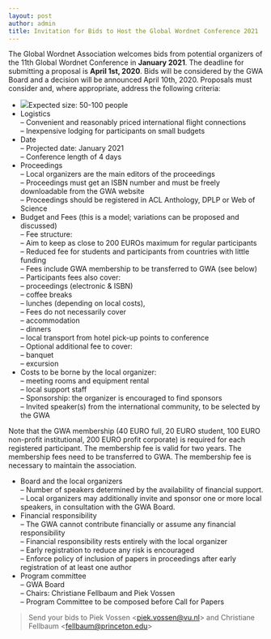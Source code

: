 ```yaml
---
layout: post
author: admin
title: Invitation for Bids to Host the Global Wordnet Conference 2021
---
```


The Global Wordnet Association welcomes bids from potential organizers
of the 11th Global Wordnet Conference in **January 2021**. The deadline
for submitting a proposal is **April 1st, 2020**. Bids will be
considered by the GWA Board and a decision will be announced April 10th,
2020. Proposals must consider and, where appropriate, address the
following criteria:

-   [![](http://globalwordnet.org/wp-content/uploads/2020/02/images.png)](http://globalwordnet.org/wp-content/uploads/2020/02/images.png)Expected
    size: 50-100 people
-   Logistics  
    – Convenient and reasonably priced international flight
    connections  
    – Inexpensive lodging for participants on small budgets
-   Date  
    – Projected date: January 2021  
    – Conference length of 4 days
-   Proceedings  
    – Local organizers are the main editors of the proceedings  
    – Proceedings must get an ISBN number and must be freely
    downloadable from the GWA website  
    – Proceedings should be registered in ACL Anthology, DPLP or Web of
    Science
-   Budget and Fees (this is a model; variations can be proposed and
    discussed)  
    – Fee structure:  
    – Aim to keep as close to 200 EUROs maximum for regular
    participants  
    – Reduced fee for students and participants from countries with
    little funding  
    – Fees include GWA membership to be transferred to GWA (see below)  
    – Participants fees also cover:  
    – proceedings (electronic & ISBN)  
    – coffee breaks  
    – lunches (depending on local costs),  
    – Fees do not necessarily cover  
    – accommodation  
    – dinners  
    – local transport from hotel pick-up points to conference  
    – Optional additional fee to cover:  
    – banquet  
    – excursion
-   Costs to be borne by the local organizer:  
    – meeting rooms and equipment rental  
    – local support staff  
    – Sponsorship: the organizer is encouraged to find sponsors  
    – Invited speaker(s) from the international community, to be
    selected by the GWA

Note that the GWA membership (40 EURO full, 20 EURO student, 100 EURO
non-profit institutional, 200 EURO profit corporate) is required for
each registered participant. The membership fee is valid for two years.
The membership fees need to be transferred to GWA. The membership fee is
necessary to maintain the association.

-   Board and the local organizers  
    – Number of speakers determined by the availability of financial
    support.  
    – Local organizers may additionally invite and sponsor one or more
    local speakers, in consultation with the GWA Board.
-   Financial responsibility  
    – The GWA cannot contribute financially or assume any financial
    responsibility  
    – Financial responsibility rests entirely with the local organizer  
    – Early registration to reduce any risk is encouraged  
    – Enforce policy of inclusion of papers in proceedings after early
    registration of at least one author
-   Program committee  
    – GWA Board  
    – Chairs: Christiane Fellbaum and Piek Vossen  
    – Program Committee to be composed before Call for Papers

> Send your bids to Piek Vossen \<piek.vossen@vu.nl\> and Christiane
> Fellbaum \<fellbaum@princeton.edu\>

